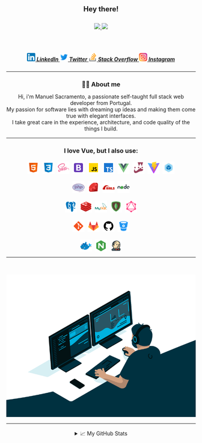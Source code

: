 <p align="center" style="padding-top: 12px; text-align: center;">
    <h3 align="center" style="font-size: 18.5px;">Hey there!</h3>
    <h5 align="center" style="padding-top: 8px;">
        <a href="https://github.com/Skramewell?tab=followers">
            <img src="https://img.shields.io/github/followers/Skramewell?color=%232ccce4&style=for-the-badge"/>
        </a>
        <img src="https://api.visitorbadge.io/api/visitors?path=https%3A%2F%2Fgithub.com%2FSkramewell%2FSkramewell&countColor=%232ccce4&labelStyle=upper"/>
    </h5>
    <br/>
    <h5 align="center">
        <span style="white-space: unset;">
            <a href="https://linkedin.com/in/mejsacramento" target="_blank" title="LinkedIn Profile">
                <img width="22px" src="assets/img/social/linkedin.png">
                LinkedIn
            </a>
        </span>
        <span>
            <a href="https://twitter.com/mejsacramento" target="_blank" title="Medium Profile">
                <img width="22px" src="assets/img/social/twitter.png">
                Twitter
            </a>
        </span>
        <span>
            <a href="https://stackoverflow.com/users/4137149/skramewell" target="_blank" title="Stack Overflow Profile">
                <img width="22px" src="assets/img/social/stack-overflow.png"> 
                Stack Overflow
            </a>
        </span>
        <span>
            <a href="https://www.instagram.com/mejsacramento" target="_blank" title="Instagram Profile">
                <img width="22px" src="assets/img/social/instagram.png">
                Instagram
            </a>
        </span>
    </h5>
</p>
<hr>
<section style="margin: 16px 0;">
    <h3 align="center" style="margin-bottom: 14px; text-align: center;">👨‍💻 About me</h3>
    <div align="center" style="max-width: 550px; margin: 0 auto; text-align: center;">
        Hi, i'm Manuel Sacramento, a passionate self-taught full stack web developer from Portugal.<br/>
        My passion for software lies with dreaming up ideas and making them come true with elegant interfaces.<br/>
        I take great care in the experience, architecture, and code quality of the things I build.
    </div>
</section>
<hr>
<section style="text-align: center; margin: 16px 0;">
    <h3 align="center" style="margin-bottom: 14px;">I love Vue, but I also use:</h3>
    <h6 align="center" style="display: flex; gap: 8px; justify-content: center; margin-bottom: 8px;">
        <span>
            <a style="display: flex; flex-direction: column; align-items: center;" href="https://wikipedia.org/wiki/HTML5"title="HTML 5">
                <img width="32px" height="32px" src="assets/img/tech/html.svg">
            </a>
        </span>
        <span>
            <a style="display: flex; flex-direction: column; align-items: center;" href="https://wikipedia.org/wiki/CSS3"title="CSS 3">
                <img width="32px" height="32px" src="assets/img/tech/css3.svg">
            </a>
        </span>
        <span>
            <a style="display: flex; flex-direction: column; align-items: center;" href="https://sass-lang.com/"title="SASS/SCSS">
                <img width="32px" height="32px" src="assets/img/tech/sass.svg">
            </a>
        </span>
        <span>
            <a style="display: flex; flex-direction: column; align-items: center;" href="https://getbootstrap.com/"title="Bootstrap">
                <img width="32px" height="32px" src="assets/img/tech/bootstrap.svg">
            </a>
        </span>
        <span>
            <a style="display: flex; flex-direction: column; align-items: center;" href="https://developer.mozilla.org/en-US/docs/Web/JavaScript"title="Javascript">
                <img width="32px" height="32px" src="assets/img/tech/javascript.svg">
            </a>
        </span>
        <span>
            <a style="display: flex; flex-direction: column; align-items: center;" href="https://www.typescriptlang.org/"title="Typescript">
                <img width="32px" height="32px" src="assets/img/tech/typescript.svg">
            </a>
        </span>
        <span>
            <a style="display: flex; flex-direction: column; align-items: center;" href="https://vuejs.org/"title="Vue">
                <img width="32px" height="32px" src="assets/img/tech/vue.svg">
            </a>
        </span>
        <span>
            <a style="display: flex; flex-direction: column; align-items: center;" href="https://jestjs.io/"title="Jest">
                <img width="32px" height="32px" src="assets/img/tech/jest.png">
            </a>
        </span>
        <span>
            <a style="display: flex; flex-direction: column; align-items: center;" href="https://vitejs.dev/"title="Vite">
                <img width="32px" height="32px" src="assets/img/tech/vite.svg">
            </a>
        </span>
        <span>
            <a style="display: flex; flex-direction: column; align-items: center;" href="https://webpack.js.org/"title="Webpack">
                <img width="32px" height="32px" src="assets/img/tech/webpack.svg">
            </a>
        </span>
    </h6>
    <h6 align="center" style="display: flex; gap: 8px; justify-content: center; margin-bottom: 8px;">
        <span>
            <a style="display: flex; flex-direction: column; align-items: center;" href="https://www.php.net"title="php">
                <img width="32px" height="32px" src="assets/img/tech/php.svg">
            </a>
        </span>
        <span>
            <a style="display: flex; flex-direction: column; align-items: center;" href="https://www.ruby-lang.org/"title="Ruby">
                <img width="32px" height="32px" src="assets/img/tech/ruby.svg">
            </a>
        </span>
        <span>
            <a style="display: flex; flex-direction: column; align-items: center;" href="https://rubyonrails.org/"title="Rails (Ruby on Rails)">
                <img width="32px" height="32px" src="assets/img/tech/rails.png">
            </a>
        </span>
        <span>
            <a style="display: flex; flex-direction: column; align-items: center;" href="https://nodejs.org/"title="NodeJs">
                <img width="32px" height="32px" src="assets/img/tech/nodejs.svg">
            </a>
        </span>
    </h6>
    <h6 align="center" style="display: flex; gap: 8px; justify-content: center; margin-bottom: 8px;">
        <span>
            <a style="display: flex; flex-direction: column; align-items: center;" href="https://www.postgresql.org/"title="PostgreSQL">
                <img width="32px" height="32px" src="assets/img/tech/postgresql.svg">
            </a>
        </span>
        <span>
            <a style="display: flex; flex-direction: column; align-items: center;" href="https://redis.io/"title="Redis">
                <img width="32px" height="32px" src="assets/img/tech/redis.svg">
            </a>
        </span>
        <span>
            <a style="display: flex; flex-direction: column; align-items: center;" href="https://www.mysql.com/"title="MySql">
                <img width="32px" height="32px" src="assets/img/tech/mysql.svg">
            </a>
        </span>
        <span>
            <a style="display: flex; flex-direction: column; align-items: center;" href="https://www.mongodb.com/"title="MongoDB">
                <img width="32px" height="32px" src="assets/img/tech/mongodb.svg">
            </a>
        </span>
        <span>
            <a style="display: flex; flex-direction: column; align-items: center;" href="https://graphql.org/"title="GraphQL">
                <img width="32px" height="32px" src="assets/img/tech/graphql.svg">
            </a>
        </span>
    </h6>
    <h6 align="center" style="display: flex; gap: 8px; justify-content: center; margin-bottom: 8px;">
        <span>
            <a style="display: flex; flex-direction: column; align-items: center;" href="https://git-scm.com/"title="Git">
                <img width="32px" height="32px" src="assets/img/tech/git.svg">
            </a>
        </span>
        <span>
            <a style="display: flex; flex-direction: column; align-items: center;" href="https://gitlab.com/"title="Gitlab">
                <img width="32px" height="32px" src="assets/img/tech/gitlab.svg">
            </a>
        </span>
        <span>
            <a style="display: flex; flex-direction: column; align-items: center;" href="https://github.com/Skramewell" title="Github">
                <img width="32px" height="32px" src="assets/img/tech/github.svg">
            </a>
        </span>
        <span>
            <a style="display: flex; flex-direction: column; align-items: center;" href="https://bitbucket.org/"title="Bitbucket">
                <img width="32px" height="32px" src="assets/img/tech/bitbucket.svg">
            </a>
        </span>
    </h6>
    <h6 align="center" style="display: flex; gap: 8px; justify-content: center; margin-bottom: 8px;">
        <span>
            <a style="display: flex; flex-direction: column; align-items: center;" href="https://www.docker.com/"title="Docker">
                <img width="32px" height="32px" src="assets/img/tech/docker.svg">
            </a>
        </span>
        <span>
            <a style="display: flex; flex-direction: column; align-items: center;" href="https://www.nginx.com/"title="Nginx">
                <img width="32px" height="32px" src="assets/img/tech/nginx.svg">
            </a>
        </span>
        <span>
            <a style="display: flex; flex-direction: column; align-items: center;" href="https://www.jenkins.io/"title="Jenkins">
                <img width="32px" height="32px" src="assets/img/tech/jenkins.svg">
            </a>
        </span>
    </h6>
    <hr>
    <br />
    <p align="center">
        <img src="assets/img/code.gif">
    </p>
    <hr style="margin-bottom: 1rem;">
    <details align="center">
        <summary align="center">📈 My GitHub Stats</summary>
        <div style="display: flex; flex-wrap: wrap; gap: 8px; justify-content: center; margin-top: 8px;">
            <img src ="https://github-readme-stats.vercel.app/api/top-langs/?username=Skramewell&layout=compact&hide_border=true&langs_count=8&hide=jupyter%20notebook,tex,css&theme=vue" width="55%">
            <img src ="https://github-readme-streak-stats.herokuapp.com?user=Skramewell&hide_border=true&theme=vue" width="49%">
            <img src ="https://github-readme-stats.vercel.app/api?username=Skramewell&show_icons=true&count_private=true&hide_border=true&theme=vue" width="49%">
        </div>
    </details>
</section>
